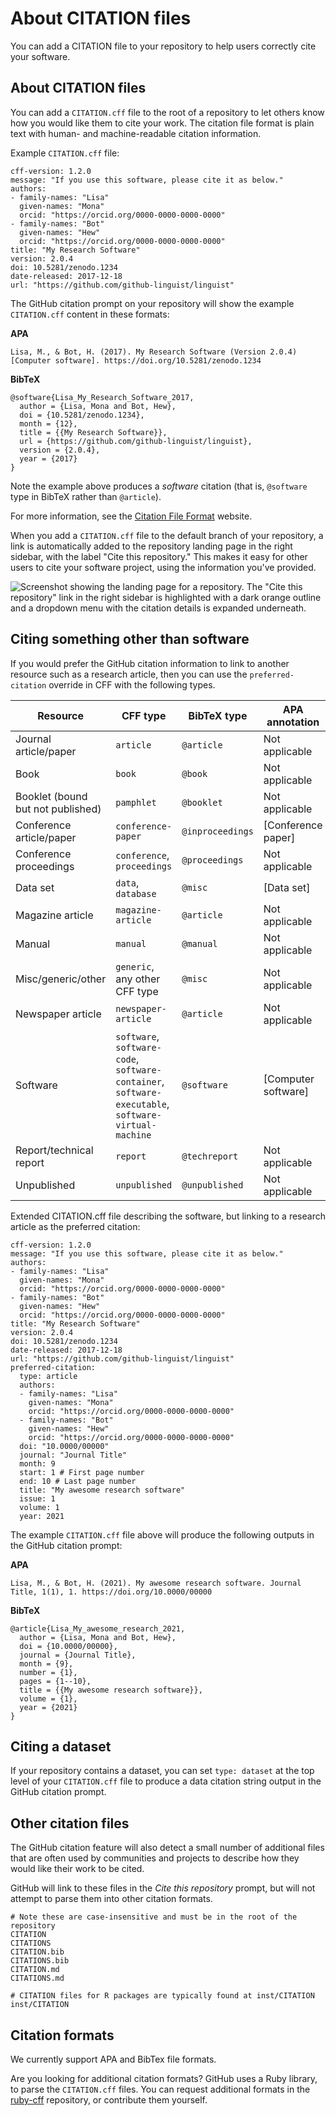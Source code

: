 # About CITATION files

You can add a CITATION file to your repository to help users correctly cite your software.

## About CITATION files

You can add a `CITATION.cff` file to the root of a repository to let others know how you would like them to cite your work. The citation file format is plain text with human- and machine-readable citation information.

Example `CITATION.cff` file:

```text
cff-version: 1.2.0
message: "If you use this software, please cite it as below."
authors:
- family-names: "Lisa"
  given-names: "Mona"
  orcid: "https://orcid.org/0000-0000-0000-0000"
- family-names: "Bot"
  given-names: "Hew"
  orcid: "https://orcid.org/0000-0000-0000-0000"
title: "My Research Software"
version: 2.0.4
doi: 10.5281/zenodo.1234
date-released: 2017-12-18
url: "https://github.com/github-linguist/linguist"
```

The GitHub citation prompt on your repository will show the example `CITATION.cff` content in these formats:

**APA**

```text
Lisa, M., & Bot, H. (2017). My Research Software (Version 2.0.4) [Computer software]. https://doi.org/10.5281/zenodo.1234
```

**BibTeX**

```text
@software{Lisa_My_Research_Software_2017,
  author = {Lisa, Mona and Bot, Hew},
  doi = {10.5281/zenodo.1234},
  month = {12},
  title = {{My Research Software}},
  url = {https://github.com/github-linguist/linguist},
  version = {2.0.4},
  year = {2017}
}
```

Note the example above produces a _software_ citation (that is, `@software` type in BibTeX rather than `@article`).

For more information, see the [Citation File Format](https://citation-file-format.github.io/) website.

When you add a `CITATION.cff` file to the default branch of your repository, a link is automatically added to the repository landing page in the right sidebar, with the label "Cite this repository." This makes it easy for other users to cite your software project, using the information you've provided.

![Screenshot showing the landing page for a repository. The "Cite this repository" link in the right sidebar is highlighted with a dark orange outline and a dropdown menu with the citation details is expanded underneath.](/assets/images/help/repository/citation-link.png)

## Citing something other than software

If you would prefer the GitHub citation information to link to another resource such as a research article, then you can use the `preferred-citation` override in CFF with the following types.

<div class="ghd-tool rowheaders">

| Resource | CFF type | BibTeX type | APA annotation |
|----------|----------|-------------|----------------|
| Journal article/paper | `article` | `@article` | Not applicable |
| Book | `book` | `@book` | Not applicable |
| Booklet (bound but not published) | `pamphlet` | `@booklet` | Not applicable |
| Conference article/paper | `conference-paper` | `@inproceedings` | [Conference paper] |
| Conference proceedings | `conference`, `proceedings` | `@proceedings` | Not applicable |
| Data set | `data`, `database` | `@misc` | [Data set] |
| Magazine article | `magazine-article` | `@article` | Not applicable |
| Manual | `manual` | `@manual` | Not applicable |
| Misc/generic/other | `generic`, any other CFF type | `@misc` | Not applicable |
| Newspaper article | `newspaper-article` | `@article` | Not applicable |
| Software |  `software`, `software-code`, `software-container`, `software-executable`, `software-virtual-machine` | `@software` | [Computer software] |
| Report/technical report | `report` | `@techreport` | Not applicable |
| Unpublished | `unpublished` | `@unpublished` | Not applicable |

</div>

Extended CITATION.cff file describing the software, but linking to a research article as the preferred citation:

```text
cff-version: 1.2.0
message: "If you use this software, please cite it as below."
authors:
- family-names: "Lisa"
  given-names: "Mona"
  orcid: "https://orcid.org/0000-0000-0000-0000"
- family-names: "Bot"
  given-names: "Hew"
  orcid: "https://orcid.org/0000-0000-0000-0000"
title: "My Research Software"
version: 2.0.4
doi: 10.5281/zenodo.1234
date-released: 2017-12-18
url: "https://github.com/github-linguist/linguist"
preferred-citation:
  type: article
  authors:
  - family-names: "Lisa"
    given-names: "Mona"
    orcid: "https://orcid.org/0000-0000-0000-0000"
  - family-names: "Bot"
    given-names: "Hew"
    orcid: "https://orcid.org/0000-0000-0000-0000"
  doi: "10.0000/00000"
  journal: "Journal Title"
  month: 9
  start: 1 # First page number
  end: 10 # Last page number
  title: "My awesome research software"
  issue: 1
  volume: 1
  year: 2021
```

The example `CITATION.cff` file above will produce the following outputs in the GitHub citation prompt:

**APA**

```text
Lisa, M., & Bot, H. (2021). My awesome research software. Journal Title, 1(1), 1. https://doi.org/10.0000/00000
```

**BibTeX**

```text
@article{Lisa_My_awesome_research_2021,
  author = {Lisa, Mona and Bot, Hew},
  doi = {10.0000/00000},
  journal = {Journal Title},
  month = {9},
  number = {1},
  pages = {1--10},
  title = {{My awesome research software}},
  volume = {1},
  year = {2021}
}
```

## Citing a dataset

If your repository contains a dataset, you can set `type: dataset` at the top level of your `CITATION.cff` file to produce a data citation string output in the GitHub citation prompt.

## Other citation files

The GitHub citation feature will also detect a small number of additional files that are often used by communities and projects to describe how they would like their work to be cited.

GitHub will link to these files in the _Cite this repository_ prompt, but will not attempt to parse them into other citation formats.

```text
# Note these are case-insensitive and must be in the root of the repository
CITATION
CITATIONS
CITATION.bib
CITATIONS.bib
CITATION.md
CITATIONS.md

# CITATION files for R packages are typically found at inst/CITATION
inst/CITATION
```

## Citation formats

We currently support APA and BibTex file formats.

Are you looking for additional citation formats? GitHub uses a Ruby library, to parse the `CITATION.cff` files. You can request additional formats in the [ruby-cff](https://github.com/citation-file-format/ruby-cff) repository, or contribute them yourself.
